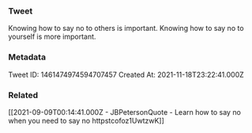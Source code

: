 ### Tweet
Knowing how to say no to others is important. 
Knowing how to say no to yourself is more important.

### Metadata
Tweet ID: 1461474974594707457
Created At: 2021-11-18T23:22:41.000Z

### Related
[[2021-09-09T00:14:41.000Z - JBPetersonQuote - Learn how to say no when you need to say no httpstcofoz1UwtzwK]]

